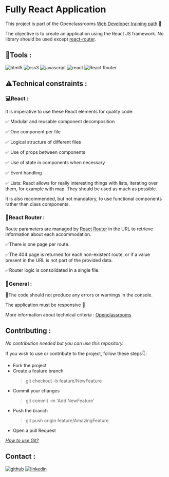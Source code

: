 # Fully React Application

This project is part of the Openclassrooms [Web Developer training path](https://openclassrooms.com/fr/paths/899-developpeur-web) :rocket:

The objective is to create an application using the React JS framework. No library should be used except [react-router](https://reactrouter.com/en/main).

## :wrench:Tools :

![html5](https://img.shields.io/badge/html5-%23E34F26.svg?style=for-the-badge&logo=html5&logoColor=white)
![css3](https://img.shields.io/badge/css3-%231572B6.svg?style=for-the-badge&logo=css3&logoColor=white)
![javascript](https://img.shields.io/badge/JavaScript-F7DF1E?logo=JavaScript&logoColor=000&style=flat-square)
![react](https://shields.io/badge/react-black?logo=react&style=for-the-badge)
![React Router](https://img.shields.io/badge/-React%20Router-CA4245?logo=react-router)

## :warning:Technical constraints :

### :computer:React :
It is imperative to use these React elements for quality code:

:white_check_mark: Modular and reusable component decomposition

:white_check_mark: One component per file

:white_check_mark: Logical structure of different files

:white_check_mark: Use of props between components

:white_check_mark: Use of state in components when necessary

:white_check_mark: Event handling

:white_check_mark: Lists: React allows for really interesting things with lists, iterating over them, for example with map. They should be used as much as possible.

It is also recommended, but not mandatory, to use functional components rather than class components.

### :page_with_curl:React Router :

Route parameters are managed by [React Router](https://reactrouter.com/en/main) in the URL to retrieve information about each accommodation.

:white_check_mark:There is one page per route.

:white_check_mark:The 404 page is returned for each non-existent route, or if a value present in the URL is not part of the provided data.

:white_check_mark:Router logic is consolidated in a single file.

### :page_with_curl:General :

:construction:The code should not produce any errors or warnings in the console.

The application must be responsive :triangular_ruler:

More information about technical criteria : [Openclassrooms](https://openclassrooms.com/)

## Contributing :

_No contribution needed but you can use this repository._

If you wish to use or contribute to the project, follow these steps:point_down::

- Fork the project
- Create a feature branch
  > git checkout -b feature/NewFeature
- Commit your changes
  > git commit -m 'Add NewFeature'
- Push the branch
  > git push origin feature/AmazingFeature
- Open a pull Request

_[How to use Git?](https://docs.github.com/fr/get-started/using-git/about-git)_

## Contact :

[![github](https://img.shields.io/badge/GitHub-100000?style=for-the-badge&logo=github&logoColor=white)](https://github.com/gtcore902)
[![linkedin](https://img.shields.io/badge/LinkedIn-0077B5?style=for-the-badge&logo=linkedin&logoColor=white)](https://linkedin.com/in/ga%C3%ABtan-tremois-a956a91a3)
